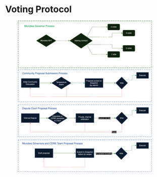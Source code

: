 # Voting Protocol

<figure><img src="../../.gitbook/assets/OrgStructure3.drawio.png" alt=""><figcaption></figcaption></figure>
